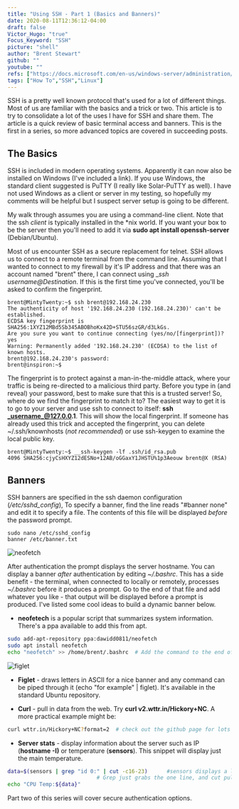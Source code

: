 ```yaml
---
title: "Using SSH - Part 1 (Basics and Banners)"
date: 2020-08-11T12:36:12-04:00
draft: false
Victor_Hugo: "true"
Focus_Keyword: "SSH"
picture: "shell"
author: "Brent Stewart"
github: ""
youtube: ""
refs: ["https://docs.microsoft.com/en-us/windows-server/administration/openssh/openssh_install_firstuse","https://www.chiark.greenend.org.uk/~sgtatham/putty/","https://www.solarwinds.com/free-tools/solar-putty", "https://github.com/chubin/wttr.in"]
tags: ["How To","SSH","Linux"]
---
```


SSH is a pretty well known protocol that's used for a lot of different things.  Most of us are familiar with the basics and a trick or two.  This article is to try to consolidate a lot of the uses I have for SSH and share them.  The article is a quick review of basic terminal access and banners.  This is the first in a series, so more advanced topics are covered in succeeding posts.

## The Basics
SSH is included in modern operating systems.  Apparently it can now also be installed on Windows (I've included a link).  If you use Windows, the standard client suggested is PuTTY (I really like Solar-PuTTY as well). I have not used Windows as a client or server in my testing, so hopefully my comments will be helpful but I suspect server setup is going to be different.

My walk through assumes you are using a command-line client.  Note that the ssh _client_ is typically installed in the *nix world.  If you want your box to be the server then you'll need to add it via __sudo apt install openssh-server__ (Debian/Ubuntu).

Most of us encounter SSH as a secure replacement for telnet.  SSH allows us to connect to a remote terminal from the command line.  Assuming that I wanted to connect to my firewall by it's IP address and that there was an account named "brent" there, I can connect using __ssh _username_@_Destination__.  If this is the first time you've connected, you'll be asked to confirm the fingerprint.

```plaintext
brent@MintyTwenty:~$ ssh brent@192.168.24.230  
The authenticity of host '192.168.24.230 (192.168.24.230)' can't be established.  
ECDSA key fingerprint is SHA256:1XYZ12MBd5Sb345ABOBhoKx42D+STU56szGR/d3LkGs.  
Are you sure you want to continue connecting (yes/no/[fingerprint])? yes  
Warning: Permanently added '192.168.24.230' (ECDSA) to the list of known hosts.  
brent@192.168.24.230's password:  
brent@inspiron:~$  
```

The fingerprint is to protect against a man-in-the-middle attack, where your traffic is being re-directed to a malicious third party.  Before you type in (and reveal) your password, best to make sure that this is a trusted server!  So, where do we find the fingerprint to match it to?  The easiest way to get it is to go to your server and use ssh to connect to itself: __ssh _username_@127.0.0.1__.  This will show the local fingerprint.  If someone has already used this trick and accepted the fingerprint, you can delete ~/.ssh/knownhosts (_not recommended_) or use ssh-keygen to examine the local public key.

```plaintext
brent@MintyTwenty:~$ __ssh-keygen -lf .ssh/id_rsa.pub  
4096 SHA256:cjyCsHXYZ12dESNo+12AB/oGGaxY1JHSTU%1p3Aeouw brent@X (RSA)
```

## Banners

SSH banners are specified in the ssh daemon configuration (_/etc/sshd\_config_),  To specify a banner, find the line reads "#banner none" and edit it to specify a file.  The contents of this file will be displayed _before_ the password prompt.

```plaintext
sudo nano /etc/sshd_config  
banner /etc/banner.txt
```
![neofetch](/neofetch.png#floatsmallright)

After authentication the prompt displays the server hostname.  You can display a banner _after_ authentication by editing _~/.bashrc_.  This has a side benefit - the terminal, when connected to locally or remotely, processes _~/.bashrc_ before it produces a prompt.  Go to the end of that file and add whatever you like - that output will be displayed before a prompt is produced.  I've listed some cool ideas to build a dynamic banner below.

* __neofetech__ is a popular script that summarizes system information.  There's a ppa available to add this from apt.

```bash
sudo add-apt-repository ppa:dawidd0811/neofetch  
sudo apt install neofetch  
echo "neofetch" >> /home/brent/.bashrc  # Add the command to the end of .bashrc  
```

![figlet](/figlet.png#floatright)

* __Figlet__ - draws letters in ASCII for a nice banner and any command can be piped through it (echo "for example" | figlet).  It's available in the standard Ubuntu repository.

* __Curl__ - pull in data from the web.  Try __curl v2.wttr.in/Hickory+NC__.  A more practical example might be:

```bash
curl wttr.in/Hickory+NC?format=2  # check out the github page for lots more options
```
* __Server stats__ - display information about the server such as IP (__hostname -I)__ or temperature (__sensors__).  This snippet will display just the main temperature.
```bash
data=$(sensors | grep "id 0:" | cut -c16-23)      #sensors displays a lot of data.
                            # Grep just grabs the one line, and cut pulls temp out.  
echo "CPU Temp:${data}"  
```

Part two of this series will cover secure authentication options.